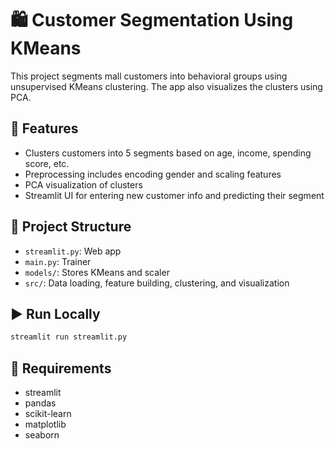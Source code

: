 # 🛍️ Customer Segmentation Using KMeans

This project segments mall customers into behavioral groups using unsupervised KMeans clustering. The app also visualizes the clusters using PCA.

## 🚀 Features
- Clusters customers into 5 segments based on age, income, spending score, etc.
- Preprocessing includes encoding gender and scaling features
- PCA visualization of clusters
- Streamlit UI for entering new customer info and predicting their segment

## 📂 Project Structure
- `streamlit.py`: Web app
- `main.py`: Trainer
- `models/`: Stores KMeans and scaler
- `src/`: Data loading, feature building, clustering, and visualization

## ▶️ Run Locally
```bash
streamlit run streamlit.py
```

## 🧰 Requirements
- streamlit
- pandas
- scikit-learn
- matplotlib
- seaborn